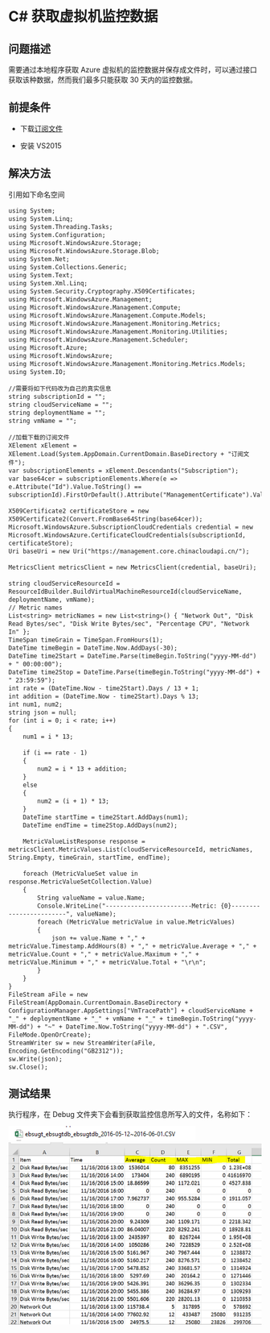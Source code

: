 <properties 
	pageTitle="C# 获取虚拟机监控数据" 
	description="如何通过 C# 获取虚拟机监控数据" 
	service=""
	resource="virtualmachines"
	authors=""
	displayOrder=""
	selfHelpType=""
    supportTopicIds=""
    productPesIds=""
    resourceTags="虚拟机, 监控数据, 应用程序, C#"
    cloudEnvironments="MoonCake"
/>
<tags 
	ms.service="na-aog"
	ms.date="" 
	wacn.date="01/12/2017"
/>
# C# 获取虚拟机监控数据

## **问题描述**

需要通过本地程序获取 Azure 虚拟机的监控数据并保存成文件时，可以通过接口获取该种数据，然而我们最多只能获取 30 天内的监控数据。

## **前提条件**

- 下载[订阅文件](https://manage.windowsazure.cn/publishsettings/)

- 安装 VS2015

## **解决方法**

引用如下命名空间

	using System;
	using System.Linq;
	using System.Threading.Tasks;
	using System.Configuration;
	using Microsoft.WindowsAzure.Storage;
	using Microsoft.WindowsAzure.Storage.Blob;
	using System.Net;
	using System.Collections.Generic;
	using System.Text;
	using System.Xml.Linq;
	using System.Security.Cryptography.X509Certificates;
	using Microsoft.WindowsAzure.Management;
	using Microsoft.WindowsAzure.Management.Compute;
	using Microsoft.WindowsAzure.Management.Compute.Models;
	using Microsoft.WindowsAzure.Management.Monitoring.Metrics;
	using Microsoft.WindowsAzure.Management.Monitoring.Utilities;
	using Microsoft.WindowsAzure.Management.Scheduler;
	using Microsoft.Azure;
	using Microsoft.WindowsAzure;
	using Microsoft.WindowsAzure.Management.Monitoring.Metrics.Models;
	using System.IO;
	
	//需要将如下代码改为自己的真实信息
	string subscriptionId = "";
	string cloudServiceName = "";
	string deploymentName = "";
	string vmName = "";
	
	//加载下载的订阅文件
	XElement xElement = XElement.Load(System.AppDomain.CurrentDomain.BaseDirectory + "订阅文件");
	var subscriptionElements = xElement.Descendants("Subscription");
	var base64cer = subscriptionElements.Where(e => e.Attribute("Id").Value.ToString() == subscriptionId).FirstOrDefault().Attribute("ManagementCertificate").Value.ToString();
	
	X509Certificate2 certificateStore = new X509Certificate2(Convert.FromBase64String(base64cer));
    Microsoft.WindowsAzure.SubscriptionCloudCredentials credential = new Microsoft.WindowsAzure.CertificateCloudCredentials(subscriptionId, certificateStore);
    Uri baseUri = new Uri("https://management.core.chinacloudapi.cn/");

    MetricsClient metricsClient = new MetricsClient(credential, baseUri);

    string cloudServiceResourceId = ResourceIdBuilder.BuildVirtualMachineResourceId(cloudServiceName, deploymentName, vmName);
    // Metric names
    List<string> metricNames = new List<string>() { "Network Out", "Disk Read Bytes/sec", "Disk Write Bytes/sec", "Percentage CPU", "Network In" };
    TimeSpan timeGrain = TimeSpan.FromHours(1);
    DateTime timeBegin = DateTime.Now.AddDays(-30);
    DateTime time2Start = DateTime.Parse(timeBegin.ToString("yyyy-MM-dd") + " 00:00:00");
    DateTime time2Stop = DateTime.Parse(timeBegin.ToString("yyyy-MM-dd") + " 23:59:59");
    int rate = (DateTime.Now - time2Start).Days / 13 + 1;
    int addition = (DateTime.Now - time2Start).Days % 13;
    int num1, num2;
    string json = null;
    for (int i = 0; i < rate; i++)
    {
        num1 = i * 13;

        if (i == rate - 1)
        {
            num2 = i * 13 + addition;
        }
        else
        {
            num2 = (i + 1) * 13;
        }
        DateTime startTime = time2Start.AddDays(num1);
        DateTime endTime = time2Stop.AddDays(num2);

        MetricValueListResponse response = metricsClient.MetricValues.List(cloudServiceResourceId, metricNames, String.Empty, timeGrain, startTime, endTime);

        foreach (MetricValueSet value in response.MetricValueSetCollection.Value)
        {
            String valueName = value.Name;
            Console.WriteLine("------------------------Metric: {0}------------------------", valueName);
            foreach (MetricValue metricValue in value.MetricValues)
            {
                json += value.Name + "," + metricValue.Timestamp.AddHours(8) + "," + metricValue.Average + "," + metricValue.Count + "," + metricValue.Maximum + "," + metricValue.Minimum + "," + metricValue.Total + "\r\n";
            }
        }
    }
    FileStream aFile = new FileStream(AppDomain.CurrentDomain.BaseDirectory + ConfigurationManager.AppSettings["VmTracePath"] + cloudServiceName + "_" + deploymentName + "_" + vmName + "_" + timeBegin.ToString("yyyy-MM-dd") + "~" + DateTime.Now.ToString("yyyy-MM-dd") + ".CSV", FileMode.OpenOrCreate);
    StreamWriter sw = new StreamWriter(aFile, Encoding.GetEncoding("GB2312"));
    sw.Write(json);
    sw.Close();

## **测试结果**

执行程序，在 Debug 文件夹下会看到获取监控信息所写入的文件，名称如下：
 
![excel-name](./media/aog-sample-code-fa-csharp-fetch-vm-monitor-data/excel-name.png)
![excel-data](./media/aog-sample-code-fa-csharp-fetch-vm-monitor-data/excel-data.png)
 
